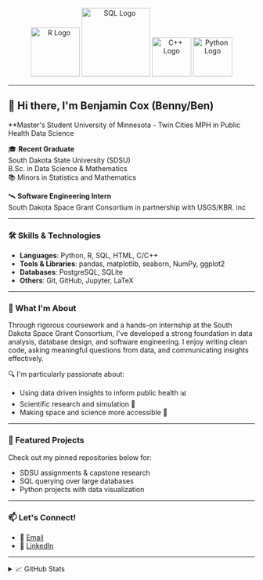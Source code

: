 <p align="center">
  <img src="https://upload.wikimedia.org/wikipedia/commons/thumb/1/1b/R_logo.svg/2560px-R_logo.svg.png" width="100" alt="R Logo">
  <img src="https://www.lagosdataschool.com/wp-content/uploads/2023/02/Sql-training-at-ikeja-lagos-data-school.png" width="140" alt="SQL Logo">
  <img src="https://upload.wikimedia.org/wikipedia/commons/thumb/1/18/ISO_C%2B%2B_Logo.svg/911px-ISO_C%2B%2B_Logo.svg.png" width="80" alt="C++ Logo">
  <img src="https://images.icon-icons.com/2699/PNG/512/python_logo_icon_168886.png" width="80" alt="Python Logo">
</p>

---

## 👋 Hi there, I'm **Benjamin Cox** (Benny/Ben)

**Master's Student
University of Minnesota - Twin Cities
MPH in Public Health Data Science

🎓 **Recent Graduate**  
South Dakota State University (SDSU)  
B.Sc. in Data Science & Mathematics  
📚 Minors in Statistics and Mathematics

🛰️ **Software Engineering Intern**  
South Dakota Space Grant Consortium in partnership with USGS/KBR. inc

---

### 🛠️ Skills & Technologies

- **Languages**: Python, R, SQL, HTML, C/C++
- **Tools & Libraries**: pandas, matplotlib, seaborn, NumPy, ggplot2
- **Databases**: PostgreSQL, SQLite
- **Others**: Git, GitHub, Jupyter, LaTeX

---

### 🧠 What I'm About

Through rigorous coursework and a hands-on internship at the South Dakota Space Grant Consortium, I've developed a strong foundation in data analysis, database design, and software engineering. I enjoy writing clean code, asking meaningful questions from data, and communicating insights effectively.

🔍 I'm particularly passionate about:
- Using data driven insights to inform public health 📊  
- Scientific research and simulation 🧪  
- Making space and science more accessible 🚀

---

### 📌 Featured Projects

Check out my pinned repositories below for:
- SDSU assignments & capstone research  
- SQL querying over large databases  
- Python projects with data visualization

---

### 📫 Let's Connect!

- 📧 [Email](btn.cox@gmail.com)
- 💼 [LinkedIn](https://www.linkedin.com/in/btcox)

---

<details>
  <summary>📈 GitHub Stats</summary>
  <p align="center">
    <img src="https://github-readme-stats.vercel.app/api?username=YOUR-GITHUB-USERNAME&show_icons=true&theme=default" width="48%">
    <img src="https://github-readme-stats.vercel.app/api/top-langs/?username=YOUR-GITHUB-USERNAME&layout=compact" width="40%">
  </p>
</details>

